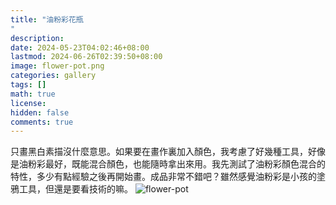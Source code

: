 ```yaml
---
title: "油粉彩花瓶"
description: 
date: 2024-05-23T04:02:46+08:00
lastmod: 2024-06-26T02:39:50+08:00
image: flower-pot.png
categories: gallery
tags: []
math: true
license: 
hidden: false
comments: true
---
```


只畫黑白素描沒什麼意思。如果要在畫作裏加入顏色，我考慮了好幾種工具，好像是油粉彩最好，既能混合顏色，也能隨時拿出來用。我先測試了油粉彩顏色混合的特性，多少有點經驗之後再開始畫。成品非常不錯吧？雖然感覺油粉彩是小孩的塗鴉工具，但還是要看技術的嘛。
![flower-pot](flower-pot.png)

